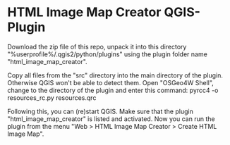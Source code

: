 # HTML Image Map Creator QGIS-Plugin

Download the zip file of this repo, unpack it into this directory "%userprofile%/.qgis2/python/plugins" 
using the plugin folder name "html_image_map_creator". 

Copy all files from the "src" directory into the main directory of the plugin. Otherwise QGIS won't be able to detect them.
Open "OSGeo4W Shell", change to the directory of the plugin and enter this command: pyrcc4 -o resources_rc.py resources.qrc

Following this, you can (re)start QGIS. Make sure that the plugin "html_image_map_creator" is listed and activated.
Now you can run the plugin from the menu "Web > HTML Image Map Creator > Create HTML Image Map".
